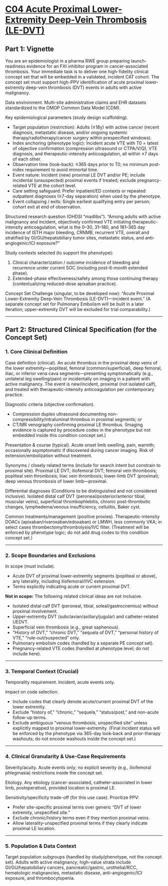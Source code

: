 # [C04 Acute Proximal Lower-Extremity Deep-Vein Thrombosis (LE-DVT)](https://github.com/ohdsi-studies/MindMeetsMachines/tree/main/C04)

## Part 1: Vignette

You are an epidemiologist in a pharma RWE group preparing launch-readiness evidence for an FXI inhibitor program in cancer-associated thrombosis. Your immediate task is to deliver one high-fidelity clinical concept set that will be embedded in a validated, incident CAT cohort. The concept set must support high-PPV identification of acute proximal lower-extremity deep-vein thrombosis (DVT) events in adults with active malignancy.

Data environment. Multi-site administrative claims and EHR datasets standardized to the OMOP Common Data Model (CDM).

Key epidemiological parameters (study design scaffolding).

* Target population (restriction): Adults (≥18y) with active cancer (recent diagnosis, metastatic disease, and/or ongoing systemic therapy/radiotherapy/cancer surgery within prespecified windows).
* Index anchoring (phenotype logic): Incident acute VTE with T0 = latest of objective confirmation (compression ultrasound or CTPA/V/Q), VTE diagnosis, and therapeutic-intensity anticoagulation, all within ±7 days of each other.
* Observation time (look-back): ≥365 days prior to T0; no minimum post-index requirement to avoid immortal time.
* Event nature: Incident (new) proximal LE DVT and/or PE; include incidental (unsuspected) proximal events if treated; exclude pregnancy-related VTE at the cohort level.
* Care setting safeguard: Prefer inpatient/ED contexts or repeated outpatient diagnoses (≥7-day separation) when used by the phenotype.
* Event collapsing / exits: Single earliest qualifying entry per person; cohort exit at end of observation.

Structured research question (OHDSI “madlibs”). “Among adults with active malignancy and incident, objectively confirmed VTE initiating therapeutic-intensity anticoagulation, what is the 0–30, 31–180, and 181–365 day incidence of ISTH major bleeding, CRNMB, recurrent VTE, overall and stratified by GI/GU/hepatobiliary tumor sites, metastatic status, and anti-angiogenic/ICI exposure?”

Study contexts selected (to support the phenotype):

1. Clinical characterization / outcome incidence of bleeding and recurrence under current SOC (including post-6-month extended phase).
2. Extended-phase effectiveness/safety among those continuing therapy (contextualizing reduced-dose apixaban practice).

Concept Set Challenge (singular, to be developed now): “Acute Proximal Lower-Extremity Deep-Vein Thrombosis (LE-DVT)—incident event.” (A separate concept set for Pulmonary Embolism will be built in a later iteration; upper-extremity DVT will be excluded for trial comparability.)

---

## Part 2: Structured Clinical Specification (for the Concept Set)

### 1. Core Clinical Definition

Case definition (clinical). An acute thrombus in the proximal deep veins of the lower extremity—popliteal, femoral (common/superficial), deep femoral, iliac, or inferior vena cava segments—presenting symptomatically (e.g., unilateral leg swelling/pain) or incidentally on imaging in a patient with active malignancy. The event is new/incident, proximal (not isolated calf), and treated with therapeutic-intensity anticoagulation per contemporary practice.

Diagnostic criteria (objective confirmation).

* Compression duplex ultrasound documenting non-compressibility/intraluminal thrombus in proximal segments; or
* CT/MR venography confirming proximal LE thrombus. (Imaging evidence is captured by procedure codes in the phenotype but not embedded inside this condition concept set.)

Presentation & course (typical). Acute onset limb swelling, pain, warmth; occasionally asymptomatic if discovered during cancer imaging. Risk of extension/embolization without treatment.

Synonyms / closely related terms (include for search intent but constrain to proximal site). Proximal LE DVT; iliofemoral DVT; femoral vein thrombosis; popliteal vein thrombosis; iliac vein thrombosis; lower-limb DVT (proximal); deep venous thrombosis of lower limb—proximal.

Differential diagnoses (Conditions to be distinguished and not considered inclusive). Isolated distal calf DVT (peroneal/posterior/anterior tibial, muscular veins), superficial thrombophlebitis, chronic post-thrombotic changes, lymphedema/venous insufficiency, cellulitis, Baker cyst.

Common treatments/management (positive proxies). Therapeutic-intensity DOACs (apixaban/rivaroxaban/edoxaban) or LMWH, less commonly VKA; in select cases thrombectomy/thrombolysis/IVC filter. (Treatment will be enforced by phenotype logic; do not add drug codes to this condition concept set.)

---

### 2. Scope Boundaries and Exclusions

In scope (must include).

* Acute DVT of proximal lower-extremity segments (popliteal or above), any laterality, including iliofemoral/IIVC extension.
* Terms explicitly indicating acute or current proximal DVT.

**Not in scope:** The following related clinical ideas are not inclusive.

* Isolated distal calf DVT (peroneal, tibial, soleal/gastrocnemius) without proximal involvement.
* Upper-extremity DVT (subclavian/axillary/jugular) and catheter-related UEDVT.
* Superficial vein thrombosis (e.g., great saphenous).
* “History of DVT,” “chronic DVT,” “sequela of DVT,” “personal history of VTE,” “rule-out/suspected” only.
* Pulmonary embolism codes (handled by a separate PE concept set).
* Pregnancy-related VTE codes (handled at phenotype level; do not include here).

---

### 3. Temporal Context (Crucial)

Temporality requirement. Incident, acute events only.

Impact on code selection.

* Include codes that clearly denote acute/current proximal DVT of the lower extremity.
* Exclude “history of,” “chronic,” “sequela,” “status/post,” and non-acute follow-up terms.
* Exclude ambiguous “venous thrombosis, unspecified site” unless explicitly mapped to proximal lower-extremity. (Final incident status will be enforced by the phenotype via 365-day look-back and prior-therapy washouts; do not encode washouts inside the concept set.)

---

### 4. Clinical Granularity & Use-Case Requirements

Severity/acuity. Acute events only; no explicit severity (e.g., iliofemoral phlegmasia) restrictions inside the concept set.

Etiology. Any etiology (cancer-associated, catheter-associated in lower limb, postoperative), provided location is proximal LE.

Sensitivity/specificity trade-off (for this use case). Prioritize PPV:

* Prefer site-specific proximal terms over generic “DVT of lower extremity, unspecified site.”
* Exclude chronic/history terms even if they mention proximal veins.
* Allow laterality-unspecified proximal terms if they clearly indicate proximal LE location.

---

### 5. Population & Data Context

Target population subgroups (handled by study/phenotype, not the concept set). Adults with active malignancy; high-value strata include GI/GU/hepatobiliary cancers, pancreatic/gastric, urothelial/RCC, hematologic malignancies, metastatic disease, anti-angiogenic/ICI exposure, and thrombocytopenia.